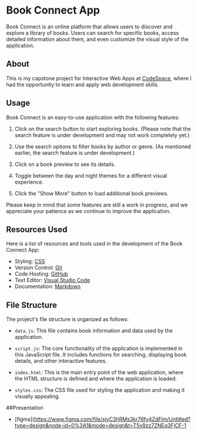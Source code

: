 # Book Connect App

Book Connect is an online platform that allows users to discover and explore a library of books. Users can search for specific books, access detailed information about them, and even customize the visual style of the application. 

## About

This is my capstone project for Interactive Web Apps at  [CodeSpace](https://www.codespace.co.za/), where I had the opportunity to learn and apply web development skills.

## Usage

Book Connect is an easy-to-use application with the following features:

1. Click on the search button to start exploring books. (Please note that the search feature is under development and may not work completely yet.)

2. Use the search options to filter books by author or genre. (As mentioned earlier, the search feature is under development.)

3. Click on a book preview to see its details.

4. Toggle between the day and night themes for a different visual experience.

5. Click the "Show More" button to load additional book previews.

Please keep in mind that some features are still a work in progress, and we appreciate your patience as we continue to improve the application.




## Resources Used

Here is a list of resources and tools used in the development of the Book Connect App:

- Styling: [CSS](https://developer.mozilla.org/en-US/docs/Web/CSS)
- Version Control: [Git](https://git-scm.com/)
- Code Hosting: [GitHub](https://github.com/)
- Text Editor: [Visual Studio Code](https://code.visualstudio.com/)
- Documentation: [Markdown](https://www.markdownguide.org/)


## File Structure

The project's file structure is organized as follows:

- `data.js`: This file contains book information and data used by the application.

- `script.js`: The core functionality of the application is implemented in this JavaScript file. It includes functions for searching, displaying book details, and other interactive features.

- `index.html`: This is the main entry point of the web application, where the HTML structure is defined and where the application is loaded.

- `styles.css`: The CSS file used for styling the application and making it visually appealing.

##Presentation


-  [figma](https://www.figma.com/file/sjyC3hRMs3kr76fy4ZdFlm/Untitled?type=design&node-id=0%3A1&mode=design&t=T5v9zz7ZNEq3FjCF-1



